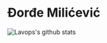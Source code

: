 # Đorđe Milićević

![Lavops's github stats](https://github-readme-stats.vercel.app/api?username=Lavops&theme=vue&show_icons=true&include_all_commits=true&hide=prs,issues)
